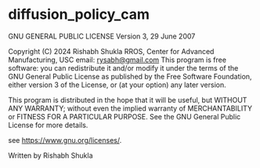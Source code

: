 # diffusion_policy_cam

GNU GENERAL PUBLIC LICENSE
Version 3, 29 June 2007

Copyright (C) 2024 Rishabh Shukla
RROS, Center for Advanced Manufacturing, USC
email: rysabh@gmail.com
This program is free software: you can redistribute it and/or modify
it under the terms of the GNU General Public License as published by
the Free Software Foundation, either version 3 of the License, or
(at your option) any later version.

This program is distributed in the hope that it will be useful,
but WITHOUT ANY WARRANTY; without even the implied warranty of
MERCHANTABILITY or FITNESS FOR A PARTICULAR PURPOSE.  See the
GNU General Public License for more details.

see <https://www.gnu.org/licenses/>.

Written by Rishabh Shukla
